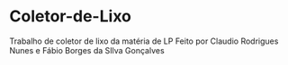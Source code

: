 # Coletor-de-Lixo
Trabalho de coletor de lixo da matéria de LP
Feito por Claudio Rodrigues Nunes e Fábio Borges da SIlva Gonçalves
